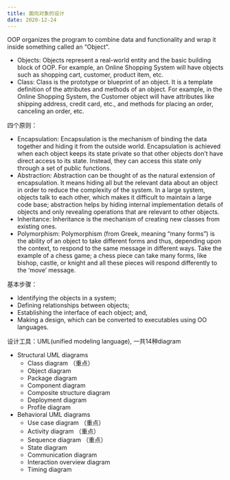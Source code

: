 ```yaml
---
title: 面向对象的设计
date: 2020-12-24
---
```


OOP organizes the program to combine data and functionality and wrap it inside something called an “Object”.

* Objects: Objects represent a real-world entity and the basic building block of OOP. For example, an Online Shopping System will have objects such as shopping cart, customer, product item, etc.
* Class: Class is the prototype or blueprint of an object. It is a template definition of the attributes and methods of an object. For example, in the Online Shopping System, the Customer object will have attributes like shipping address, credit card, etc., and methods for placing an order, canceling an order, etc.

四个原则：
* Encapsulation: Encapsulation is the mechanism of binding the data together and hiding it from the outside world. Encapsulation is achieved when each object keeps its state private so that other objects don’t have direct access to its state. Instead, they can access this state only through a set of public functions.
* Abstraction: Abstraction can be thought of as the natural extension of encapsulation. It means hiding all but the relevant data about an object in order to reduce the complexity of the system. In a large system, objects talk to each other, which makes it difficult to maintain a large code base; abstraction helps by hiding internal implementation details of objects and only revealing operations that are relevant to other objects.
* Inheritance: Inheritance is the mechanism of creating new classes from existing ones.
* Polymorphism: Polymorphism (from Greek, meaning “many forms”) is the ability of an object to take different forms and thus, depending upon the context, to respond to the same message in different ways. Take the example of a chess game; a chess piece can take many forms, like bishop, castle, or knight and all these pieces will respond differently to the ‘move’ message.

基本步骤：
* Identifying the objects in a system;
* Defining relationships between objects;
* Establishing the interface of each object; and,
* Making a design, which can be converted to executables using OO languages.

设计工具：UML(unified modeling language), 一共14种diagram
* Structural UML diagrams
  * Class diagram （重点）
  * Object diagram
  * Package diagram
  * Component diagram
  * Composite structure diagram
  * Deployment diagram
  * Profile diagram
* Behavioral UML diagrams
  * Use case diagram （重点）
  * Activity diagram （重点）
  * Sequence diagram （重点）
  * State diagram
  * Communication diagram
  * Interaction overview diagram
  * Timing diagram


